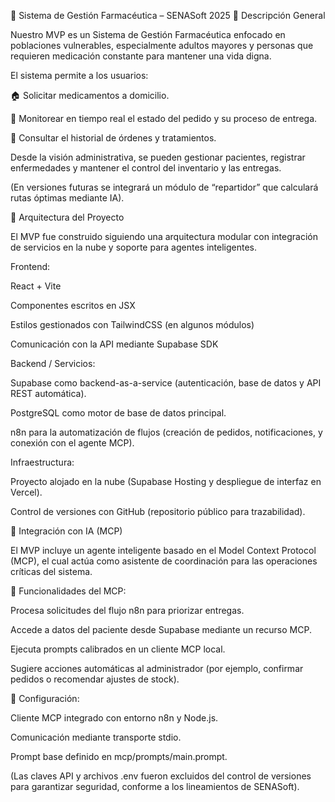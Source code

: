 💊 Sistema de Gestión Farmacéutica – SENASoft 2025
📌 Descripción General

Nuestro MVP es un Sistema de Gestión Farmacéutica enfocado en poblaciones vulnerables, especialmente adultos mayores y personas que requieren medicación constante para mantener una vida digna.

El sistema permite a los usuarios:

🏠 Solicitar medicamentos a domicilio.

🚚 Monitorear en tiempo real el estado del pedido y su proceso de entrega.

📜 Consultar el historial de órdenes y tratamientos.

Desde la visión administrativa, se pueden gestionar pacientes, registrar enfermedades y mantener el control del inventario y las entregas.

(En versiones futuras se integrará un módulo de “repartidor” que calculará rutas óptimas mediante IA).

🧩 Arquitectura del Proyecto

El MVP fue construido siguiendo una arquitectura modular con integración de servicios en la nube y soporte para agentes inteligentes.

Frontend:

React + Vite

Componentes escritos en JSX

Estilos gestionados con TailwindCSS (en algunos módulos)

Comunicación con la API mediante Supabase SDK

Backend / Servicios:

Supabase como backend-as-a-service (autenticación, base de datos y API REST automática).

PostgreSQL como motor de base de datos principal.

n8n para la automatización de flujos (creación de pedidos, notificaciones, y conexión con el agente MCP).

Infraestructura:

Proyecto alojado en la nube (Supabase Hosting y despliegue de interfaz en Vercel).

Control de versiones con GitHub (repositorio público para trazabilidad).

🤖 Integración con IA (MCP)

El MVP incluye un agente inteligente basado en el Model Context Protocol (MCP), el cual actúa como asistente de coordinación para las operaciones críticas del sistema.

🧠 Funcionalidades del MCP:

Procesa solicitudes del flujo n8n para priorizar entregas.

Accede a datos del paciente desde Supabase mediante un recurso MCP.

Ejecuta prompts calibrados en un cliente MCP local.

Sugiere acciones automáticas al administrador (por ejemplo, confirmar pedidos o recomendar ajustes de stock).

🧩 Configuración:

Cliente MCP integrado con entorno n8n y Node.js.

Comunicación mediante transporte stdio.

Prompt base definido en mcp/prompts/main.prompt.

(Las claves API y archivos .env fueron excluidos del control de versiones para garantizar seguridad, conforme a los lineamientos de SENASoft).